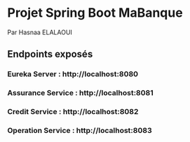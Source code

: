 # Projet Spring Boot MaBanque
Par Hasnaa ELALAOUI

## Endpoints exposés

### Eureka Server : http://localhost:8080
### Assurance Service : http://localhost:8081
### Credit Service : http://localhost:8082
### Operation Service : http://localhost:8083